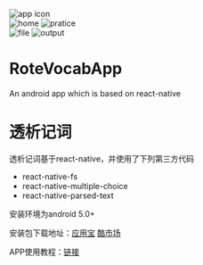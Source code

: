 ![app icon](http://awangimage.b0.upaiyun.com/github/RoteVocabApp/icon2.2.png!/fw/150)
<br />
![home](http://awangimage.b0.upaiyun.com/github/RoteVocabApp/home.png!/fw/250)
![pratice](http://awangimage.b0.upaiyun.com/github/RoteVocabApp/practice.png!/fw/250)
<br />
![file](http://awangimage.b0.upaiyun.com/github/RoteVocabApp/file.png!/fw/250)
![output](http://awangimage.b0.upaiyun.com/github/RoteVocabApp/output.png!/fw/250)

# RoteVocabApp
An android app which is based on react-native

# 透析记词
透析记词基于react-native，并使用了下列第三方代码
- react-native-fs
- react-native-multiple-choice
- react-native-parsed-text

安装环境为android 5.0+

安装包下载地址：[应用宝](http://sj.qq.com/myapp/detail.htm?apkName=com.rotevocabapp) [酷市场](http://www.coolapk.com/apk/com.rotevocabapp)

APP使用教程：[链接](http://rollawang.com/2016/10/19/%E9%80%8F%E6%9E%90%E8%AE%B0%E8%AF%8D%E7%9A%84%E7%94%A8%E6%B3%95/)

